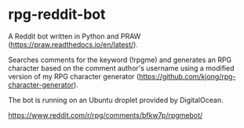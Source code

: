 # rpg-reddit-bot

A Reddit bot written in Python and PRAW (https://praw.readthedocs.io/en/latest/).

Searches comments for the keyword (!rpgme) and generates an RPG character based on the comment author's username using a modified version of my RPG character generator (https://github.com/kjong/rpg-character-generator).

The bot is running on an Ubuntu droplet provided by DigitalOcean.

https://www.reddit.com/r/rpg/comments/bfkw7p/rpgmebot/
